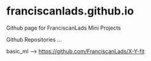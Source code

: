 # franciscanlads.github.io
Github page for FranciscanLads Mini Projects 

Github Repositories ...

basic_ml --> https://github.com/FranciscanLads/X-Y-fit